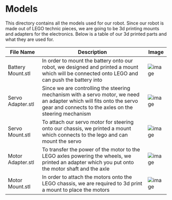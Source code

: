 Models
====

This directory contains all the models used for our robot. Since our robot is made out of LEGO technic pieces, we are going to be 3d printing mounts and adapters for the electronics. Below is a table of our 3d printed parts and what they are used for.

| File Name | Description | Image |
| ----------- | ----------- | ----------- |
| Battery Mount.stl | In order to mount the battery onto our robot, we designed and printed a mount which will be connected onto LEGO and can push the battery into | ![image](https://github.com/VedantGithub123/WRO-2023-FE/assets/112735969/8f95a1c3-0801-4091-be89-27c0f2f51ecb) |
| Servo Adapter.stl | Since we are controlling the steering mechanism with a servo motor, we need an adapter which will fits onto the servo gear and connects to the axles on the steering mechanism | ![image](https://github.com/VedantGithub123/WRO-2023-FE/assets/112735969/30b39a18-809c-4676-9ff8-7d240d31a4a0) |
| Servo Mount.stl | To attach our servo motor for steering onto our chassis, we printed a mount which connects to the lego and can mount the servo |![image](https://github.com/VedantGithub123/WRO-2023-FE/assets/112735969/3f8a0f49-5e8c-4832-98c1-b5f45d3008f8) |
| Motor Adapter.stl | To transfer the power of the motor to the LEGO axles powering the wheels, we printed an adapter which you put onto the motor shaft and the axle | ![image](https://github.com/VedantGithub123/WRO-2023-FE/assets/112735969/e534238e-082d-48da-b549-4ca38273b57b) |
| Motor Mount.stl | In order to attach the motors onto the LEGO chassis, we are required to 3d print a mount to place the motors | ![image](https://github.com/VedantGithub123/WRO-2023-FE/assets/112735969/141cfb42-959f-41e4-82d2-7c7fe234f32b) |

